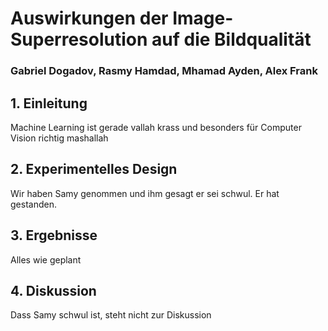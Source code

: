 # Auswirkungen der Image-Superresolution auf die Bildqualität

### Gabriel Dogadov, Rasmy Hamdad, Mhamad Ayden, Alex Frank

## 1. Einleitung
Machine Learning ist gerade vallah krass und besonders für Computer Vision richtig mashallah

## 2. Experimentelles Design
Wir haben Samy genommen und ihm gesagt er sei schwul. Er hat gestanden.

## 3. Ergebnisse
Alles wie geplant

## 4. Diskussion
Dass Samy schwul ist, steht nicht zur Diskussion


```python

```
